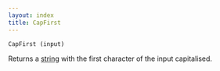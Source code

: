 ```yaml
---
layout: index
title: CapFirst
---
```


    CapFirst (input)

Returns a [string](../../types/string.html) with the first character of the input capitalised.
